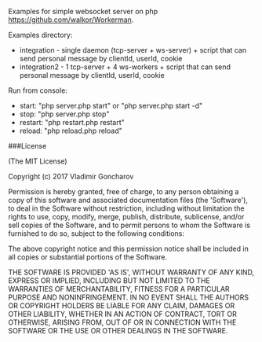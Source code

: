 Examples for simple websocket server on php https://github.com/walkor/Workerman.

Examples directory:
* integration - single daemon (tcp-server + ws-server) + script that can send personal message by clientId, userId, cookie
* integration2 - 1 tcp-server + 4 ws-workers + script that can send personal message by clientId, userId, cookie

Run from console:
* start: "php server.php start" or "php server.php start -d"
* stop: "php server.php stop"
* restart: "php restart.php restart"
* reload: "php reload.php reload"

###License

(The MIT License)

Copyright (c) 2017 Vladimir Goncharov

Permission is hereby granted, free of charge, to any person obtaining a copy of this software and associated documentation files (the 'Software'), to deal in the Software without restriction, including without limitation the rights to use, copy, modify, merge, publish, distribute, sublicense, and/or sell copies of the Software, and to permit persons to whom the Software is furnished to do so, subject to the following conditions:

The above copyright notice and this permission notice shall be included in all copies or substantial portions of the Software.

THE SOFTWARE IS PROVIDED 'AS IS', WITHOUT WARRANTY OF ANY KIND, EXPRESS OR IMPLIED, INCLUDING BUT NOT LIMITED TO THE WARRANTIES OF MERCHANTABILITY, FITNESS FOR A PARTICULAR PURPOSE AND NONINFRINGEMENT. IN NO EVENT SHALL THE AUTHORS OR COPYRIGHT HOLDERS BE LIABLE FOR ANY CLAIM, DAMAGES OR OTHER LIABILITY, WHETHER IN AN ACTION OF CONTRACT, TORT OR OTHERWISE, ARISING FROM, OUT OF OR IN CONNECTION WITH THE SOFTWARE OR THE USE OR OTHER DEALINGS IN THE SOFTWARE.
